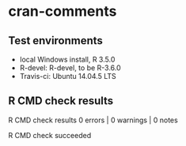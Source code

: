 cran-comments
================

Test environments
-----------------

-   local Windows install, R 3.5.0
-   R-devel: R-devel, to be R-3.6.0
-   Travis-ci: Ubuntu 14.04.5 LTS

R CMD check results
-------------------

R CMD check results 0 errors | 0 warnings | 0 notes

R CMD check succeeded

